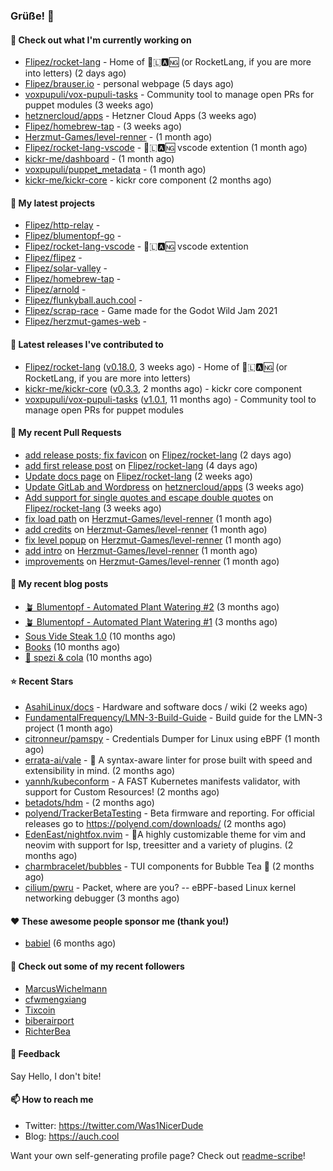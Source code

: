 ### Grüße! 👋

#### 👷 Check out what I'm currently working on

- [Flipez/rocket-lang](https://github.com/Flipez/rocket-lang) - Home of 🚀🇱🅰🆖 (or RocketLang, if you are more into letters) (2 days ago)
- [Flipez/brauser.io](https://github.com/Flipez/brauser.io) - personal webpage (5 days ago)
- [voxpupuli/vox-pupuli-tasks](https://github.com/voxpupuli/vox-pupuli-tasks) - Community tool to manage open PRs for puppet modules (3 weeks ago)
- [hetznercloud/apps](https://github.com/hetznercloud/apps) - Hetzner Cloud Apps (3 weeks ago)
- [Flipez/homebrew-tap](https://github.com/Flipez/homebrew-tap) -  (3 weeks ago)
- [Herzmut-Games/level-renner](https://github.com/Herzmut-Games/level-renner) -  (1 month ago)
- [Flipez/rocket-lang-vscode](https://github.com/Flipez/rocket-lang-vscode) - 🚀🇱🅰🆖 vscode extention (1 month ago)
- [kickr-me/dashboard](https://github.com/kickr-me/dashboard) -  (1 month ago)
- [voxpupuli/puppet_metadata](https://github.com/voxpupuli/puppet_metadata) -  (1 month ago)
- [kickr-me/kickr-core](https://github.com/kickr-me/kickr-core) - kickr core component (2 months ago)

#### 🌱 My latest projects

- [Flipez/http-relay](https://github.com/Flipez/http-relay) - 
- [Flipez/blumentopf-go](https://github.com/Flipez/blumentopf-go) - 
- [Flipez/rocket-lang-vscode](https://github.com/Flipez/rocket-lang-vscode) - 🚀🇱🅰🆖 vscode extention
- [Flipez/flipez](https://github.com/Flipez/flipez) - 
- [Flipez/solar-valley](https://github.com/Flipez/solar-valley) - 
- [Flipez/homebrew-tap](https://github.com/Flipez/homebrew-tap) - 
- [Flipez/arnold](https://github.com/Flipez/arnold) - 
- [Flipez/flunkyball.auch.cool](https://github.com/Flipez/flunkyball.auch.cool) - 
- [Flipez/scrap-race](https://github.com/Flipez/scrap-race) - Game made for the Godot Wild Jam 2021
- [Flipez/herzmut-games-web](https://github.com/Flipez/herzmut-games-web) - 


#### 🔭 Latest releases I've contributed to

- [Flipez/rocket-lang](https://github.com/Flipez/rocket-lang) ([v0.18.0](https://github.com/Flipez/rocket-lang/releases/tag/v0.18.0), 3 weeks ago) - Home of 🚀🇱🅰🆖 (or RocketLang, if you are more into letters)
- [kickr-me/kickr-core](https://github.com/kickr-me/kickr-core) ([v0.3.3](https://github.com/kickr-me/kickr-core/releases/tag/v0.3.3), 2 months ago) - kickr core component
- [voxpupuli/vox-pupuli-tasks](https://github.com/voxpupuli/vox-pupuli-tasks) ([v1.0.1](https://github.com/voxpupuli/vox-pupuli-tasks/releases/tag/v1.0.1), 11 months ago) - Community tool to manage open PRs for puppet modules

#### 🔨 My recent Pull Requests

- [add release posts; fix favicon](https://github.com/Flipez/rocket-lang/pull/99) on [Flipez/rocket-lang](https://github.com/Flipez/rocket-lang) (2 days ago)
- [add first release post](https://github.com/Flipez/rocket-lang/pull/98) on [Flipez/rocket-lang](https://github.com/Flipez/rocket-lang) (4 days ago)
- [Update docs page](https://github.com/Flipez/rocket-lang/pull/97) on [Flipez/rocket-lang](https://github.com/Flipez/rocket-lang) (2 weeks ago)
- [Update GitLab and Wordpress](https://github.com/hetznercloud/apps/pull/54) on [hetznercloud/apps](https://github.com/hetznercloud/apps) (3 weeks ago)
- [Add support for single quotes and escape double quotes](https://github.com/Flipez/rocket-lang/pull/96) on [Flipez/rocket-lang](https://github.com/Flipez/rocket-lang) (3 weeks ago)
- [fix load path](https://github.com/Herzmut-Games/level-renner/pull/106) on [Herzmut-Games/level-renner](https://github.com/Herzmut-Games/level-renner) (1 month ago)
- [add credits](https://github.com/Herzmut-Games/level-renner/pull/102) on [Herzmut-Games/level-renner](https://github.com/Herzmut-Games/level-renner) (1 month ago)
- [fix level popup](https://github.com/Herzmut-Games/level-renner/pull/101) on [Herzmut-Games/level-renner](https://github.com/Herzmut-Games/level-renner) (1 month ago)
- [add intro](https://github.com/Herzmut-Games/level-renner/pull/98) on [Herzmut-Games/level-renner](https://github.com/Herzmut-Games/level-renner) (1 month ago)
- [improvements](https://github.com/Herzmut-Games/level-renner/pull/95) on [Herzmut-Games/level-renner](https://github.com/Herzmut-Games/level-renner) (1 month ago)

#### 📜 My recent blog posts

- [🪴 Blumentopf - Automated Plant Watering #2](https://auch.cool/posts/2022/blumentopf-2/) (3 months ago)
- [🪴 Blumentopf - Automated Plant Watering #1](https://auch.cool/posts/2022/blumentopf-1/) (3 months ago)
- [Sous Vide Steak 1.0](https://auch.cool/posts/2021/sous-vide/sous-vide-steak-1.0/) (10 months ago)
- [Books](https://auch.cool/books/) (10 months ago)
- [🥤 spezi &amp; cola](https://auch.cool/spezi/) (10 months ago)

#### ⭐ Recent Stars

- [AsahiLinux/docs](https://github.com/AsahiLinux/docs) - Hardware and software docs / wiki (2 weeks ago)
- [FundamentalFrequency/LMN-3-Build-Guide](https://github.com/FundamentalFrequency/LMN-3-Build-Guide) - Build guide for the LMN-3 project (1 month ago)
- [citronneur/pamspy](https://github.com/citronneur/pamspy) - Credentials Dumper for Linux using eBPF (1 month ago)
- [errata-ai/vale](https://github.com/errata-ai/vale) - :pencil: A syntax-aware linter for prose built with speed and extensibility in mind. (2 months ago)
- [yannh/kubeconform](https://github.com/yannh/kubeconform) - A FAST Kubernetes manifests validator, with support for Custom Resources! (2 months ago)
- [betadots/hdm](https://github.com/betadots/hdm) -  (2 months ago)
- [polyend/TrackerBetaTesting](https://github.com/polyend/TrackerBetaTesting) - Beta firmware and reporting. For official releases go to https://polyend.com/downloads/ (2 months ago)
- [EdenEast/nightfox.nvim](https://github.com/EdenEast/nightfox.nvim) - 🦊A highly customizable theme for vim and neovim with support for lsp, treesitter and a variety of plugins. (2 months ago)
- [charmbracelet/bubbles](https://github.com/charmbracelet/bubbles) - TUI components for Bubble Tea 🍡 (2 months ago)
- [cilium/pwru](https://github.com/cilium/pwru) - Packet, where are you? -- eBPF-based Linux kernel networking debugger (3 months ago)

#### ❤️ These awesome people sponsor me (thank you!)

- [babiel](https://github.com/babiel) (6 months ago)

#### 👯 Check out some of my recent followers

- [MarcusWichelmann](https://github.com/MarcusWichelmann)
- [cfwmengxiang](https://github.com/cfwmengxiang)
- [Tixcoin](https://github.com/Tixcoin)
- [biberairport](https://github.com/biberairport)
- [RichterBea](https://github.com/RichterBea)

#### 💬 Feedback

Say Hello, I don't bite!

#### 📫 How to reach me

- Twitter: https://twitter.com/Was1NicerDude
- Blog: https://auch.cool

Want your own self-generating profile page? Check out [readme-scribe](https://github.com/muesli/readme-scribe)!
